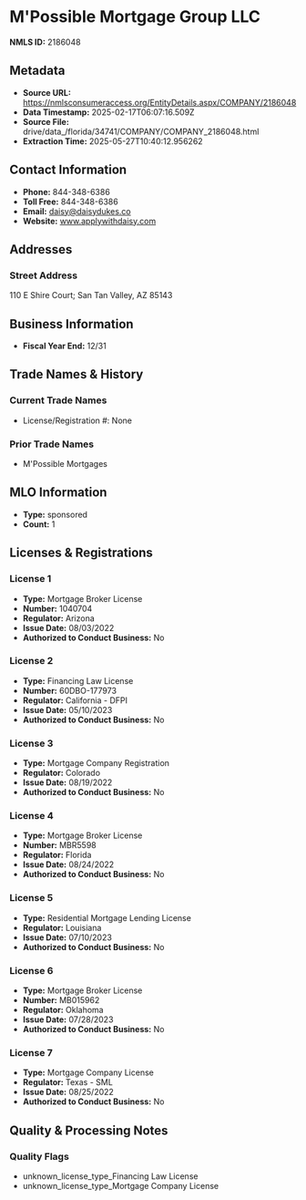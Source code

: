 # M'Possible Mortgage Group LLC

**NMLS ID:** 2186048

## Metadata
- **Source URL:** https://nmlsconsumeraccess.org/EntityDetails.aspx/COMPANY/2186048
- **Data Timestamp:** 2025-02-17T06:07:16.509Z
- **Source File:** drive/data_/florida/34741/COMPANY/COMPANY_2186048.html
- **Extraction Time:** 2025-05-27T10:40:12.956262

## Contact Information
- **Phone:** 844-348-6386
- **Toll Free:** 844-348-6386
- **Email:** daisy@daisydukes.co
- **Website:** www.applywithdaisy.com

## Addresses
### Street Address
110 E Shire Court; San Tan Valley, AZ 85143

## Business Information
- **Fiscal Year End:** 12/31

## Trade Names & History
### Current Trade Names
- License/Registration #: None

### Prior Trade Names
- M'Possible Mortgages

## MLO Information
- **Type:** sponsored
- **Count:** 1

## Licenses & Registrations

### License 1
- **Type:** Mortgage Broker License
- **Number:** 1040704
- **Regulator:** Arizona
- **Issue Date:** 08/03/2022
- **Authorized to Conduct Business:** No

### License 2
- **Type:** Financing Law License
- **Number:** 60DBO-177973
- **Regulator:** California - DFPI
- **Issue Date:** 05/10/2023
- **Authorized to Conduct Business:** No

### License 3
- **Type:** Mortgage Company Registration
- **Regulator:** Colorado
- **Issue Date:** 08/19/2022
- **Authorized to Conduct Business:** No

### License 4
- **Type:** Mortgage Broker License
- **Number:** MBR5598
- **Regulator:** Florida
- **Issue Date:** 08/24/2022
- **Authorized to Conduct Business:** No

### License 5
- **Type:** Residential Mortgage Lending License
- **Regulator:** Louisiana
- **Issue Date:** 07/10/2023
- **Authorized to Conduct Business:** No

### License 6
- **Type:** Mortgage Broker License
- **Number:** MB015962
- **Regulator:** Oklahoma
- **Issue Date:** 07/28/2023
- **Authorized to Conduct Business:** No

### License 7
- **Type:** Mortgage Company License
- **Regulator:** Texas - SML
- **Issue Date:** 08/25/2022
- **Authorized to Conduct Business:** No

## Quality & Processing Notes
### Quality Flags
- unknown_license_type_Financing Law License
- unknown_license_type_Mortgage Company License
